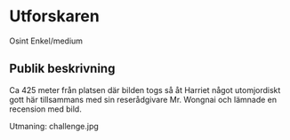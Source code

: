 # Utforskaren

Osint
Enkel/medium

## Publik beskrivning

Ca 425 meter från platsen där bilden togs så åt Harriet något utomjordiskt gott här tillsammans med sin reserådgivare Mr. Wongnai och lämnade en recension med bild.

Utmaning: challenge.jpg
